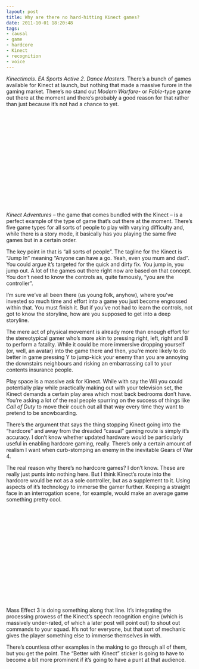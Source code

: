 ```yaml
---
layout: post
title: Why are there no hard-hitting Kinect games?
date: 2011-10-01 18:20:48
tags:
- causal
- game
- hardcore
- Kinect
- recognition
- voice
---
```

<p><em>Kinectimals</em>. <em>EA Sports Active 2</em>. <em>Dance Masters</em>. There’s a bunch of games available for Kinect at launch, but nothing that made a massive furore in the gaming market. There’s no stand out <em>Modern Warfare-</em> or <em>Fable</em>-type game out there at the moment and there’s probably a good reason for that rather than just because it’s not had a chance to yet.</p>
<div style="padding-bottom: 0px; padding-left: 0px; width: 448px; padding-right: 0px; display: block; float: none; margin-left: auto; margin-right: auto; padding-top: 0px" id="scid:5737277B-5D6D-4f48-ABFC-DD9C333F4C5D:ae4c1859-3812-4920-8b92-1b07fb324994" class="wlWriterEditableSmartContent">
<div><object width="448" height="252"><param name="movie" value="http://www.youtube.com/v/f3mb57i-Odw?hl=en&amp;hd=1" /><embed src="http://www.youtube.com/v/f3mb57i-Odw?hl=en&amp;hd=1" type="application/x-shockwave-flash" width="448" height="252"></embed></object></div>
</div>
<p><em>Kinect Adventures – </em>the game that comes bundled with the Kinect – is a perfect example of the type of game that’s out there at the moment. There’s five game types for all sorts of people to play with varying difficulty and, while there is a story mode, it basically has you playing the same five games but in a certain order.</p>
<p>The key point in that is “all sorts of people”. The tagline for the Kinect is “Jump In” meaning “Anyone can have a go. Yeah, even you mum and dad”. You could argue it’s targeted for the quick and dirty fix. You jump in, you jump out. A lot of the games out there right now are based on that concept. You don’t need to know the controls as, quite famously, “you are the controller”. </p>
<p>I’m sure we’ve all been there (us young folk, anyhow), where you’ve invested so much time and effort into a game you just become engrossed within that. You must finish it. But if you’ve not had to learn the controls, not got to know the storyline, how are you supposed to get into a deep storyline.</p>
<p>The mere act of physical movement is already more than enough effort for the stereotypical gamer who’s more akin to pressing right, left, right and B to perform a fatality. While it could be more immersive dropping yourself (or, well, an avatar) into the game there and then, you’re more likely to do better in game pressing Y to jump-kick your enemy than you are annoying the downstairs neighbours and risking an embarrassing call to your contents insurance people.</p>
<p>Play space is a massive ask for Kinect. While with say the Wii you could potentially play while practically making out with your television set, the Kinect demands a certain play area which most back bedrooms don’t have. You’re asking a lot of the real people spurring on the success of things like <em>Call of Duty</em> to move their couch out all that way every time they want to pretend to be snowboarding.</p>
<p>There’s the argument that says the thing stopping Kinect going into the “hardcore” and away from the dreaded “casual” gaming route is simply it’s accuracy. I don’t know whether updated hardware would be particularly useful in enabling hardcore gaming, really. There’s only a certain amount of realism I want when curb-stomping an enemy in the inevitable Gears of War 4. </p>
<p>The real reason why there’s no hardcore games? I don’t know. These are really just punts into nothing here. But I think Kinect’s route into the hardcore would be not as a sole controller, but as a supplement to it. Using aspects of it’s technology to immerse the gamer further. Keeping a straight face in an interrogation scene, for example, would make an average game something pretty cool.</p>
<div style="padding-bottom: 0px; padding-left: 0px; width: 448px; padding-right: 0px; display: block; float: none; margin-left: auto; margin-right: auto; padding-top: 0px" id="scid:5737277B-5D6D-4f48-ABFC-DD9C333F4C5D:5e9cf593-190b-4ee5-bcc0-54439dcfb2ee" class="wlWriterEditableSmartContent">
<div><object width="448" height="252"><param name="movie" value="http://www.youtube.com/v/gesJDORzfoI?hl=en&amp;hd=1" /><embed src="http://www.youtube.com/v/gesJDORzfoI?hl=en&amp;hd=1" type="application/x-shockwave-flash" width="448" height="252"></embed></object></div>
</div>
<p>Mass Effect 3 is doing something along that line. It’s integrating the processing prowess of the Kinect’s speech recognition engine (which is massively under-rated, of which a later post will point out) to shout out commands to your squad. It’s not for everyone, but that sort of mechanic gives the player something else to immerse themselves in with. </p>
<p>There’s countless other examples in the making to go through all of them, but you get the point. The “Better with Kinect” sticker is going to have to become a bit more prominent if it’s going to have a punt at that audience.</p>
